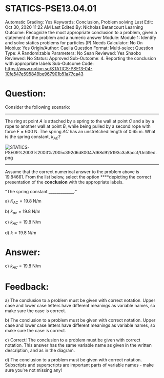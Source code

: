# STATICS-PSE13.04.01

Automatic Grading: Yes
Keywords: Conclusion, Problem solving
Last Edit: Oct 30, 2020 11:22 AM
Last Edited By: Nicholas Betancourt
Learning Outcome: Recognize the most appropriate conclusion to a problem, given a statement of the problem and a numeric answer
Module: Module 1: Identify and solve statics problems for particles (P)
Needs Calculator: No
On Mobius: Yes
Origin/Author: Caelia
Question Format: Multi-select
Question Type: A
Randomizable Parameters: No
Sean Reviewed: Yes
Shaobo Reviewed: No
Status: Approved
Sub-Outcome: 4. Reporting the conclusion with appropriate labels
Sub-Outcome Code: https://www.notion.so/STATICS-PSE13-04-10fe547e595849be967901b51a77ca43

# Question:

Consider the following scenario:

---

The ring at point $A$ is attached by a spring to the wall at point $C$ and a by a rope to another wall at point $B$, while being pulled by a second rope with force $F=600\;\mathrm{N}$. The spring $AC$ has an unstretched length of $0.65\;\mathrm{m}$.  What is the spring constant, $k_{AC}$?

![STATICS-PSE09%2003%2003%2005c392d6d80047d68d925193c3a8accf/Untitled.png](STATICS-PSE09%2003%2003%2005c392d6d80047d68d925193c3a8accf/Untitled.png)

---

Assume that the correct numerical answer to the problem above is $19.84661$. From the list below, select the option ****depicting the correct presentation of the **conclusion** with the appropriate labels. 

"The spring constant  _____________."

a) $K_{AC}=19.8\;\mathrm{N/m}$

b) $k_{ac}=19.8\;\mathrm{N/m}$

c) $k_{AC}=19.8\;\mathrm{N/m}$

d) $k=19.8\;\mathrm{N/m}$

# Answer:

c) $k_{AC}=19.8\;\mathrm{N/m}$

# Feedback:

a) The conclusion to a problem must be given with correct notation.  Upper case and lower case letters have different meanings as variable names, so make sure the case is correct. 

b) The conclusion to a problem must be given with correct notation.  Upper case and lower case letters have different meanings as variable names, so make sure the case is correct. 

c) Correct! The conclusion to a problem must be given with correct notation. This answer has the same variable name as given in the written description, and as in the diagram. 

d) The conclusion to a problem must be given with correct notation. Subscripts and superscripts are important parts of variable names - make sure you're not missing any!
